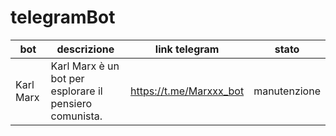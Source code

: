 # telegramBot

bot | descrizione | link telegram | stato
--- | ----------- | ------------- | -----
Karl Marx | Karl Marx è un bot per esplorare il pensiero comunista. | https://t.me/Marxxx_bot | manutenzione